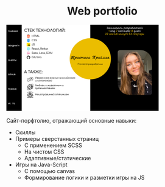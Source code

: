 <h1 align="center">Web portfolio</h1>
<img src="https://github.com/KrisPrymak/portfolio/blob/main/main_img.jpg" width="400px" /></h1>
<p> Сайт-порфтолио, отражающий основные навыки: 
<ul>
  <li>Скиллы</li>
   <li>Примеры сверстанных страниц
    <ul>
     <li>С применением SCSS</li>
     <li>На чистом CSS</li>
      <li>Адаптивные/статические</li>
    </ul>
   </li>
  <li>Игры на Java-Script
    <ul>
     <li>С помощью canvas</li>
     <li>Формирование логики и разметки игры на JS</li>
    </ul>
   </li>
  </ul></p>